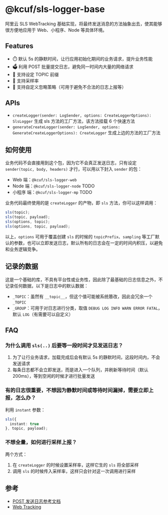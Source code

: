 # @kcuf/sls-logger-base

阿里云 SLS WebTracking 基础实现，将最终发送消息的方法抽象出去，使其能够很方便地应用于 Web、小程序、Node 等具体环境。

## Features

* ⏱️ 默认 5s 的静默时间，让行应用初始化期间的业务请求，提升业务性能
* 🗳️ 利用 POST 批量提交日志，避免同一时间内大量的网络请求
* 📌 支持设定 TOPIC 前缀
* 🧽 支持采样率
* 🎈 支持自定义忽略策略（可用于避免不合法的日志上报等）

## APIs

* `createLogger(sender: LogSender, options: CreateLoggerOptions): SlsLogger` 生成 sls 方法的工厂方法，该方法挂载 6 个快速方法
* `generateCreateLogger(sender: LogSender, options: GenerateCreateLoggerOptions): CreateLogger` 生成上边的方法的工厂方法

## 如何使用

业务代码不会直接用到这个包，因为它不会真正发送日志，只有设定 `sender(topic, body, headers)` 才行，可以用以下封入 `sender` 的包：

* Web 端：`@kcuf/sls-logger-web`
* Node 端：`@kcuf/sls-logger-node` TODO
* 小程序 端：`@kcuf/sls-logger-mp` TODO

业务代码最终使用的是 `createLogger` 的产物，即 `sls` 方法，你可以这样调用：

```ts
sls(topic);
sls(topic, payload);
sls(options, topic);
sls(options, topic, payload);
```

以上，`options` 可用于覆盖创建 `sls` 的时候的 `topicPrefix`、`sampling` 等工厂默认的参数，也可以立即发送日志，默认所有的日志会在一定的时间内积压，以避免和业务逻辑竞争。

## 记录的数据

这是一个基础的库，不具有平台性或业务性，因此除了最基础的日志信息之外，不记录任何数据，以下是日志中的默认数据：

* `_TOPIC`：虽然有 `__topic__`，但这个值可能被系统篡改，因此会冗余一个 `_TOPIC`
* `_GROUP`：可用于对日志进行分类，取值 `DEBUG LOG INFO WARN ERROR FATAL`，默认 `LOG`（有需要可以自定义）

## FAQ

### 为什么调用 `sls(..)` 后要等一段时间才见发送日志？

1. 为了让行业务请求，加载完成后会有默认 5s 的静默时间，这段时间内，不会发送请求
2. 每条日志都不会立即发送，而是进入一个队列，并刷新等待时间（默认 200ms），等到空闲的时候才进行批量发送

### 有的日志很重要，不想因为静默时间或等待时间漏掉，需要立即上报，怎么办？

利用 `instant` 参数：

```ts
sls({
  instant: true
}, topic, payload);
```

### 不想全量，如何进行采样上报？

两个方式：

1. 在 `createLogger` 的时候设置采样率，这样它生的 `sls` 将全部采样
2. 调用 `sls` 的时候传入采样率，这样只会针对这一次调用进行采样

## 参考

* [POST 发送日志参考文档](https://help.aliyun.com/document_detail/2771303.html)
* [Web Tracking](https://help.aliyun.com/document_detail/31752.html)
